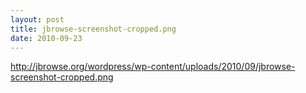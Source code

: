 ```yaml
---
layout: post
title: jbrowse-screenshot-cropped.png
date: 2010-09-23
---
```


http://jbrowse.org/wordpress/wp-content/uploads/2010/09/jbrowse-screenshot-cropped.png